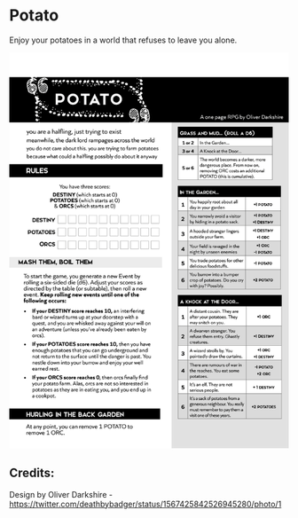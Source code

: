 # Potato
Enjoy your potatoes in a world that refuses to leave you alone.

<img alt="Rules of Potato" src="Potato.png"/>

## Credits:
Design by Oliver Darkshire - https://twitter.com/deathbybadger/status/1567425842526945280/photo/1
